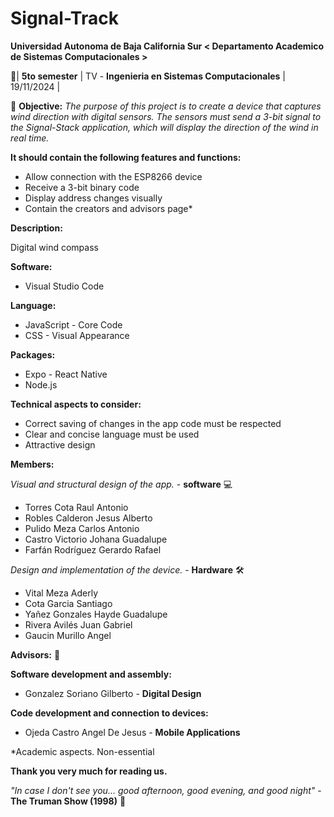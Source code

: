 # Signal-Track

**Universidad Autonoma de Baja California Sur < Departamento Academico de Sistemas Computacionales >**

📌| **5to semester** | TV - **Ingenieria en Sistemas Computacionales** | 19/11/2024 |

🎯 **Objective:** _The purpose of this project is to create a device that captures wind direction with digital sensors. The sensors must send a 3-bit signal to the Signal-Stack application, which will display the direction of the wind in real time._

**It should contain the following features and functions:**

- Allow connection with the ESP8266 device
- Receive a 3-bit binary code
- Display address changes visually
- Contain the creators and advisors page*

**Description:**

Digital wind compass 

**Software:**

- Visual Studio Code

**Language:**

- JavaScript - Core Code
- CSS - Visual Appearance

**Packages:**

- Expo - React Native
- Node.js

**Technical aspects to consider:**

- Correct saving of changes in the app code must be respected
- Clear and concise language must be used
- Attractive design

**Members:**

_Visual and structural design of the app._ - **software** 💻

- Torres Cota Raul Antonio
- Robles Calderon Jesus Alberto
- Pulido Meza Carlos Antonio
- Castro Victorio Johana Guadalupe
- Farfán Rodríguez Gerardo Rafael

_Design and implementation of the device._ - **Hardware** 🛠️

- Vital Meza Aderly
- Cota Garcia Santiago
- Yañez Gonzales Hayde Guadalupe
- Rivera Avilés Juan Gabriel
- Gaucin Murillo Angel

**Advisors:** 📢

**Software development and assembly:**

- Gonzalez Soriano Gilberto - **Digital Design**

**Code development and connection to devices:**

- Ojeda Castro Angel De Jesus - **Mobile Applications**



*Academic aspects. Non-essential

**Thank you very much for reading us.** 

_"In case I don't see you… good afternoon, good evening, and good night"_ - **The Truman Show (1998)** 🧸